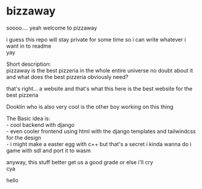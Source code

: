 # bizzaway

soooo....
yeah welcome to pizzaway

i guess this repo will stay private for some time so i can write whatever i want in to readme  
yay


Short description:  
pizzaway is the best pizzeria in the whole entire universe
no doubt about it 
and what does the best pizzeria obviously need?

that's right... a website
and that's what this here is 
the best website for the best pizzeria 


Dooklin who is also very cool is the other boy working on this thing


The Basic idea is:   
    - cool backend with django   
    - even cooler frontend using html with the django templates and tailwindcss for the design   
    - i might make a easter egg with c++ but that's a secret i kinda wanna do i game with sdl and port it to wasm   


anyway, this stuff better get us a good grade or else i'll cry   
cya

hello